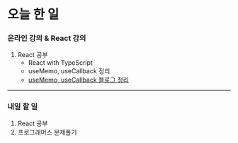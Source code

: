 # 오늘 한 일

### 온라인 강의 & React 강의

1. React 공부
   - React with TypeScript
   - useMemo, useCallback 정리
   - [useMemo, useCallback 블로그 정리](https://dkfma6033.tistory.com/146)

---

### 내일 할 일

1. React 공부
1. 프로그래머스 문제풀기
